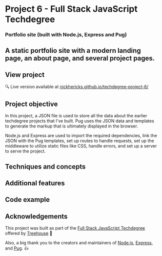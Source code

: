 # Project 6 - Full Stack JavaScript Techdegree

### Portfolio site (built with Node.js, Express and Pug)

A static portfolio site with a modern landing page, an about page, and several project pages.
---

<!-- <img src="https://res.cloudinary.com/dtqevfsxh/image/upload/v1553282635/portfolio/publicApiRequest.png" width="899px"> -->

## View project

:mag: Live version available at [nickhericks.github.io/techdegree-project-6/](https://nickhericks.github.io/techdegree-project-6/)

## Project objective

In this project, a JSON file is used to store all the data about the earlier techdegree projects that I've built. Pug uses the JSON data and templates to generate the markup that is ultimately displayed in the browser.

Node.js and Express are used to import the required dependencies, link the JSON with the Pug templates, set up routes to handle requests, set up the middleware to utilize static files like CSS, handle errors, and set up a server to serve the project.

## Techniques and concepts

<!-- - AJAX (Fetch request)
- Third-party API
- JSON objects
- Array iteration methods -->

## Additional features

<!-- In addition to completing the basic requirements for this techdegree project, I also added additional features including:

- [x] Added live search filtering for employee cards on the page
- [x] Added 'Prev' and 'Next' buttons for navigating cards within modal
- [x] Personalized CSS styling (colors, fonts, etc.) -->

## Code example

<!-- This lesson was all about AJAX, so it seems fitting to show the fetch request used:

```javascript
// Request data for 12 random users from the Random User Generator API
fetch('https://randomuser.me/api/?results=12&nat=us')
	.then(response => response.json())
	.then(data => displayEmployees(data.results));
``` -->

## Acknowledgements

This project was built as part of the [Full Stack JavaScript Techdegree](https://join.teamtreehouse.com/techdegree/) offered by [Treehouse](https://teamtreehouse.com) :raised_hands:

Also, a big thank you to the creators and maintainers of [Node.js](https://nodejs.org/en/), [Express](https://expressjs.com/), and [Pug](https://www.npmjs.com/package/pug). 👍